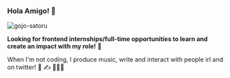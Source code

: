 ### Hola Amigo! 🌻

![gojo-satoru](https://user-images.githubusercontent.com/56875618/155888012-ad2bba8b-9608-47fd-871e-ffe35ea5f918.gif)


**Looking for frontend internships/full-time opportunities to learn and create an impact with my role!** 🤝

When I'm not coding, I produce music, write and interact with people irl and on twitter! 🎹 ✍️ 🧑‍🤝‍🧑
